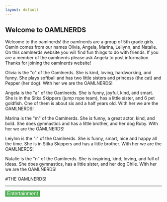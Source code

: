 ```yaml
---
layout: default
---
```


## Welcome to OAMLNERDS
Welcome to the oamlnerds! the oamlnerds are a group of 5th grade girls. Oamln comes from our names Olivia, Angela, Marina, Leilynn, and Natalie.
On this oamlnerds website you will find fun things to do with friends. If you are a member of the oamlnerds please ask Angela to post information. Thanks for joining the oamlnerds website!


Olivia is the "o" of the Oamlnerds. She is kind, loving, hardworking, and funny. She plays softball and has two little sisters and princess (the cat) and Pepper (her dog). With her we are the OAMLNERDS!


Angela is the "a" of the Oamlnerds. She is funny, joyful, kind, and smart. She is in the Sitka Skippers (jump rope team), has a little sister, and 6 pet goldfish. One of them is about six and a half years old. With her we are the OAMLNERDS!


Marina is the "m" of the Oamlnerds. She is funny, a great actor, kind, and bold. She does gymnastics and has a little brother, and her dog Ruby. With her we are the OAMLNERDS!


Leiylnn is the "l" of the Oamlnerds. She is funny, smart, nice and happy all the time. She is in Sitka Skippers and has a little brother. With her we are the OAMLNERDS!


Natalie is the "n" of the Oamlnerds. She is inspiring, kind, loving, and full of ideas. She does gymnastics, has a little sister, and her dog Chile. With her we are the OAMLNERDS!

#THE OAMLNERDS!

* * *

<button name="button" style="background-color:#4CAF50;border:none;color:white;padding:15px25px;text-align:center;font-size:16px;cursor:pointer;" onclick="./entertainment.html">Entertainment</button>
